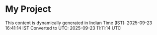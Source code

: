 # My Project

This content is dynamically generated in Indian Time (IST): 2025-09-23 16:41:14 IST
Converted to UTC: 2025-09-23 11:11:14 UTC
